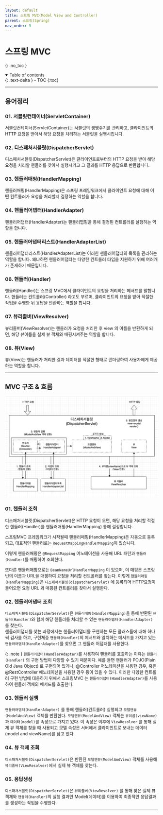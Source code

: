 ```yaml
---
layout: default
title: 스프링 MVC(Model View and Controller)
parent: 스프링(Spring)
nav_order: 5
---
```


# 스프링 MVC
{: .no_toc }
<details open markdown="block">
  <summary>
    Table of contents
  </summary>
  {: .text-delta }
- TOC
{:toc}
</details>

---

## 용어정리

### 01. 서블릿컨테이너(ServletContainer)
서블릿컨테이너(ServletContainer)는 서블릿의 생명주기를 관리하고, 클라이언트의 HTTP 요청을 받아서 해당 요청을 처리하는 서블릿을 실행시킵니다.

### 02. 디스패처서블릿(DispatcherServlet)
디스패처서블릿(DispatcherServlet)은 클라이언트로부터의 HTTP 요청을 받아 해당 요청을 처리할 핸들러를 찾아서 실행시키고 그 결과를 HTTP 응답으로 반환합니다.

### 03. 핸들러매핑(HandlerMapping)
핸들러매핑(HandlerMapping)은 스프링 프레임워크에서 클라이언트 요청에 대해 어떤 컨트롤러가 요청을 처리할지 결정하는 역할을 합니다. 

### 04. 핸들러어댑터(HandlerAdapter)
핸들러어댑터(HandlerAdapter)는 핸들러맵핑을 통해 결정된 컨트롤러를 실행하는 역할을 합니다.

### 05. 핸들러어댑터리스트(HandlerAdapterList)
핸들러어댑터리스트(HandlerAdapterList)는 이러한 핸들러어댑터의 목록을 관리하는 역할을 합니다. 왜냐하면 핸들러어댑터는 다양한 컨트롤러 타입을 지원하기 위해 여러개가 존재하기 때문입니다.

### 06. 핸들러(Handler)
핸들러(Handler)는 스프링 MVC에서 클라이언트의 요청을 처리하는 메서드를 말합니다. 핸들러는 컨트롤러(Controller) 라고도 부르며, 클라이언트의 요청을 받아 적절한 작업을 수행한 뒤 응답을 반환하는 역할을 합니다.

### 07. 뷰리졸버(ViewResolver)
뷰리졸버(ViewResolver)는 핸들러가 요청을 처리한 후 view 의 이름을 반환하게 되면, 해당 뷰이름을 실제 뷰 객체와 매핑시켜주는 역할을 합니다.

### 08. 뷰(View)
뷰(View)는 핸들러가 처리한 결과 데이터를 적절한 형태로 랜더링하여 사용자에게 제공하는 역할을 합니다.

---

## MVC 구조 & 흐름
![spring-mvc-structure.png](..%2F..%2Fstatic%2Fspring-mvc-structure.png)
### 01. 핸들러 조회
디스패처서블릿(DispatcherServlet)은 HTTP 요청이 오면, 해당 요청을 처리할 적절한 핸들러(Handler)를 핸들러매핑(HandlerMapping) 통해 결정합니다.  

스프링MVC 프레임워크가 시작될때 핸들러매핑(HandlerMapping)은 자동으로 등록되고, 대표적인 핸들러로는 `RequestMappingHandlerMapping`이 있습니다.

이렇게 핸들러매핑은 `@RequestMapping` 어노테이션을 사용해 URL 패턴과 `핸들러(Handler)`를 매핑하여 조회한다.  

또다른 핸들러매핑으로는 `BeanNameUrlHandlerMapping` 이 있으며, 이 매핑은 스프링 빈의 이름과 URL을 매핑하여 요청을 처리할 컨트롤러를 찾는다.
이렇게 `핸들러매핑(HandlerMapping)`은 `디스패처서블릿(dispatcherServlet)` 에 등록되어 HTTP요청이 들어오면 요청 URL 과 매핑된 컨트롤러를 찾아서 실행한다.

### 02. 핸들러어댑터 조회

`디스패처서블릿(DispatcherServlet)`은 `핸들러매핑(HandlerMapping)`을 통해 반환된 `핸들러(Handler)`와 함께 해당 핸들러를 처리할 수 있는 `핸들러어댑터(HandlerAdapter)` 를 찾는다.  
핸들러어댑터를 찾는 과정에서는 핸들러어댑터를 구현하는 모든 클래스들에 대해 하나씩 검사를 하고, 구현체중 `핸들러(Handler)`의 메서드와 일치하는 메서드를 가지고 있는 `핸들러어댑터(HandlerAdapter)`를 찾으면 그 핸들러 어댑터를 사용한다.

{: .note }
`핸들러어댑터(HandlerAdapter)`를 사용하여 핸들러를 호출하는 이유는 `핸들러(Handler)` 의 구현 방법이 다양할 수 있기 때문이다. 예를 들면 핸들러가 POJO(Plain Old Java Object) 로 구현되어 있거나, @Controller 어노테이션을 사용한 경우, 혹은 @RestController 애노테이션을 사용한 경우 등이 있을 수 있다. 이러한 다양한 컨트롤러 구현 방법에 대응하기 위해서 스프링MVC 는 `핸들러어댑터(HandlerAdapter)`를 사용하여 핸들러 객체의 메서드를 호출한다.


### 03. 핸들러 실행 
`핸들러어댑터(HandlerAdapter)` 를 통해 핸들러(컨트롤러) 실행되고 `모델앤뷰(ModelAndView)` 객체를 반환한다.
`모델앤뷰(ModelAndView)` 객체는 `뷰이름(viewName)` 과 `데이터(model)`를 속성으로 가지고 있다. 이 속성은 이후에 `ViewResolver` 를 통해 실제 뷰 객체를 찾을 때 사용되고 모델 속성은 서버에서 클라이언트로 보내는 데이터(model and viewName)를 담고 있다.

### 04. 뷰 객체 조회
`디스패처서블릿(DispatcherServlet)`은 반환된 `모델앤뷰(ModelAndView)` 객체를 사용해 `뷰리졸버(ViewResolver)`에서 실제 뷰 객체를 찾는다.

### 05. 응답생성
`디스패처서블릿(DispatcherServlet)`은 `뷰리졸버(ViewResolver)` 를 통해 찾은 실제 뷰 객체와 `핸들러(Handler)`의 실행 결과인 Model(데이터)를 이용하여 최종적인 응답결과를 생성하는 작업을 수행한다.

---

